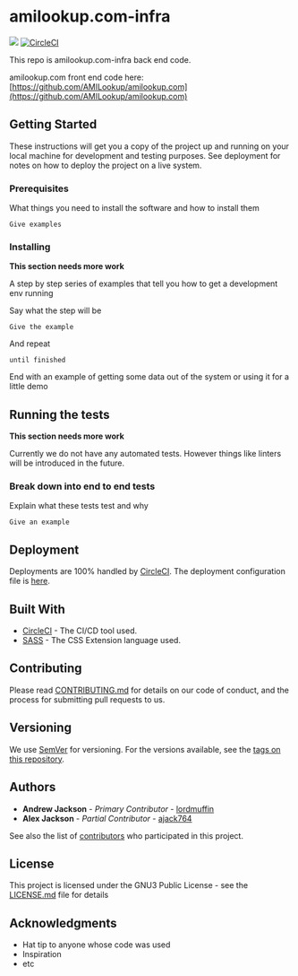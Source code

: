 # amilookup.com-infra
[![](https://img.shields.io/discord/515356357289836544.svg?style=popout)](https://discord.gg/MyvcpBA)
[![CircleCI](https://circleci.com/gh/AMILookup/amilookup.com-infra/tree/develop.svg?style=svg)](https://circleci.com/gh/AMILookup/amilookup.com-infra/tree/develop)

This repo is amilookup.com-infra back end code.

amilookup.com front end code here: [https://github.com/AMILookup/amilookup.com](https://github.com/AMILookup/amilookup.com)

## Getting Started

These instructions will get you a copy of the project up and running on your local machine for development and testing purposes. See deployment for notes on how to deploy the project on a live system.

### Prerequisites

What things you need to install the software and how to install them

```
Give examples
```

### Installing
__This section needs more work__

A step by step series of examples that tell you how to get a development env running

Say what the step will be

```
Give the example
```

And repeat

```
until finished
```

End with an example of getting some data out of the system or using it for a little demo

## Running the tests
__This section needs more work__

Currently we do not have any automated tests.  However things like linters will be introduced in the future.

### Break down into end to end tests

Explain what these tests test and why

```
Give an example
```

## Deployment

Deployments are 100% handled by [CircleCI](https://circleci.com/gh/AMILookup/amilookup.com-infra/).
The deployment configuration file is [here](.circleci/config.yml).

## Built With

* [CircleCI](https://circleci.com/gh/AMILookup/amilookup.com-infra/) - The CI/CD tool used.
* [SASS](https://sass-lang.com/) - The CSS Extension language used.

## Contributing

Please read [CONTRIBUTING.md](CONTRIBUTING.md) for details on our code of conduct, and the process for submitting pull requests to us.

## Versioning

We use [SemVer](http://semver.org/) for versioning. For the versions available, see the [tags on this repository](https://github.com/AMILookup/amilookup.com-infra/tags). 

## Authors

* **Andrew Jackson** - *Primary Contributor* - [lordmuffin](https://github.com/lordmuffin)
* **Alex Jackson** - *Partial Contributor* - [ajack764](https://github.com/ajack764)

See also the list of [contributors](https://github.com/amilookup/amilookup.com-infra/contributors) who participated in this project.

## License

This project is licensed under the GNU3 Public License - see the [LICENSE.md](LICENSE) file for details

## Acknowledgments

* Hat tip to anyone whose code was used
* Inspiration
* etc

